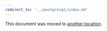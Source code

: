 ```yaml
---
redirect_to: '../postgresql/index.md'
---
```


This document was moved to [another location](../postgresql/index.md).
